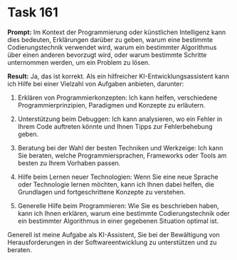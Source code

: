 # Task 161

**Prompt:** Im Kontext der Programmierung oder künstlichen Intelligenz kann dies bedeuten, Erklärungen darüber zu geben, warum eine bestimmte Codierungstechnik verwendet wird, warum ein bestimmter Algorithmus über einen anderen bevorzugt wird, oder warum bestimmte Schritte unternommen werden, um ein Problem zu lösen.

**Result:**
Ja, das ist korrekt. Als ein hilfreicher KI-Entwicklungsassistent kann ich Hilfe bei einer Vielzahl von Aufgaben anbieten, darunter:

1. Erklären von Programmierkonzepten: Ich kann helfen, verschiedene Programmierprinzipien, Paradigmen und Konzepte zu erläutern.

2. Unterstützung beim Debuggen: Ich kann analysieren, wo ein Fehler in Ihrem Code auftreten könnte und Ihnen Tipps zur Fehlerbehebung geben.

3. Beratung bei der Wahl der besten Techniken und Werkzeige: Ich kann Sie beraten, welche Programmiersprachen, Frameworks oder Tools am besten zu Ihrem Vorhaben passen.

4. Hilfe beim Lernen neuer Technologien: Wenn Sie eine neue Sprache oder Technologie lernen möchten, kann ich Ihnen dabei helfen, die Grundlagen und fortgeschrittene Konzepte zu verstehen.

5. Generelle Hilfe beim Programmieren: Wie Sie es beschrieben haben, kann ich Ihnen erklären, warum eine bestimmte Codierungstechnik oder ein bestimmter Algorithmus in einer gegebenen Situation optimal ist.

Generell ist meine Aufgabe als KI-Assistent, Sie bei der Bewältigung von Herausforderungen in der Softwareentwicklung zu unterstützen und zu beraten.
